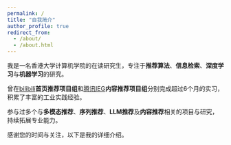 ```yaml
---
permalink: /
title: "自我简介"
author_profile: true
redirect_from: 
  - /about/
  - /about.html
---
```


我是一名香港大学计算机学院的在读研究生，专注于**推荐算法**、**信息检索**、**深度学习**与**机器学习**的研究。  

曾在[bilibili](https://www.bilibili.com)**首页推荐项目组**和[腾讯IEG](https://ieg.tencent.com/2023/index.html#screen)**内容推荐项目组**分别完成超过6个月的实习，积累了丰富的工业实践经验。  

参与过多个与**多模态推荐**、**序列推荐**、**LLM推荐**及**内容推荐**相关的项目与研究，持续拓展专业能力。  

感谢您的时间与关注，以下是我的详细介绍。


